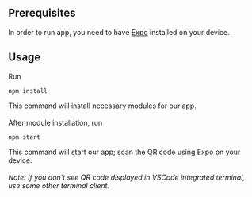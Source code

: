 ## Prerequisites

In order to run app, you need to have [Expo](https://play.google.com/store/apps/details?id=host.exp.exponent) installed on your device.

## Usage

Run
```
npm install
```
This command will install necessary modules for our app. <br>
<br>
After module installation, run
```
npm start
```
This command will start our app; scan the QR code using Expo on your device. <br>
<br>
*Note: If you don't see QR code displayed in VSCode integrated terminal, use some other terminal client.*
